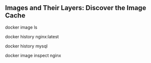 ## Images and Their Layers: Discover the Image Cache

docker image ls

docker history nginx:latest

docker history mysql

docker image inspect nginx
